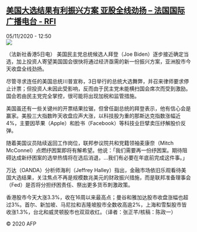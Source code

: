 <!--1604580901000-->
[美国大选结果有利振兴方案 亚股全线劲扬 – 法国国际广播电台 - RFI](http://www.rfi.fr//cn/contenu/20201105-%E7%BE%8E%E5%9B%BD%E5%A4%A7%E9%80%89%E7%BB%93%E6%9E%9C%E6%9C%89%E5%88%A9%E6%8C%AF%E5%85%B4%E6%96%B9%E6%A1%88-%E4%BA%9A%E8%82%A1%E5%85%A8%E7%BA%BF%E5%8A%B2%E6%89%AC)
------

<div>05/11/2020 - 12:50</div><img src="https://s.rfi.fr/media/display/8ac84c3e-1f61-11eb-9fc8-005056bf87d6/w:310/p:16x9/eco0004b.201105195002.jpg"><div class="t-content__body u-clearfix"><p>（法新社香港5日电）    美国民主党总统候选人拜登（Joe Biden）逐步接近确定当选，加上投资人寄望美国国会很快将通过经济亟需的新一份振兴方案，亚洲股市今天收盘全线劲扬。</p><p>    尽管寻求连任的美国总统川普宣称，3日举行的总统大选舞弊，并召来律师要求停止计票；但投资人未因此受影响，反而由于民主党未能横扫国会席次而受到激励。国会若由民主党完全掌控，很可能将出现加税和监管措施。</p><p>    美国虽还有一些关键州的开票结果拉锯，但曾任副总统的拜登表示，他有信心会是赢家。美股三大指数昨天收盘应声大涨，以科技股为重的那斯达克指数涨幅近4%，主要因苹果（Apple）和脸书（Facebook）等科技业巨擘卖压纾解股价反弹。</p><p>    随着美国议员陆续返回工作岗位，联邦参议院共和党籍领袖麦康奈（Mitch McConnel）点燃纾困案即将有解希望。他说：「我们需要再一份纾困案。期待阻碍达成新纾困案的选举热情将在选后消退，…我们有必要在年底前完成这件事。」</p><p>    万达（OANDA）分析师海利（Jeffrey Halley）指出，金融市场依旧乐观看待美国大选结果，关注焦点不再是规模数兆美元的财政振兴措施，而是联邦准备理事会（Fed）是否将分担纾困责任、祭出更多货币刺激政策。</p><p>    香港股市今天大涨3.3%，收在16周以来最高点；曼谷和雅加达股市收盘涨幅也超过3%。首尔、新加坡、马尼拉和吉隆坡股市全数收高逾2%，上海和雪梨股市皆收涨1.3%，台北和威灵顿股市也双双收红。（译者：张正芊/核稿：陈政一）</p><p class="t-copyright">© 2020 AFP</p>        </div>
